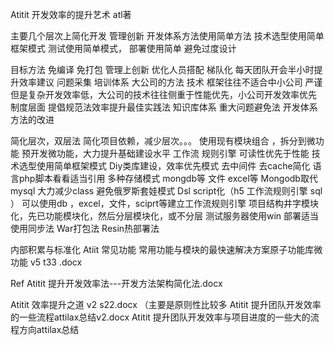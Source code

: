 Atitit 开发效率的提升艺术 atl著

主要几个层次上简化开发
管理创新
开发体系方法使用简单方法
技术选型使用简单框架模式
测试使用简单模式，
部署使用简单
避免过度设计


目标方法
免编译   免打包 
管理上创新
优化人员搭配 梯队化
每天团队开会半小时提升效率建议 问题采集
培训体系
大公司的方法 技术  框架往往不适合中小公司
严谨但是复杂开发效率低，大公司的技术往往侧重于性能优先，小公司开发效率优先
制度层面
提倡规范法效率提升最佳实践法
知识库体系
重大问题避免法
开发体系方法的改进

简化层次，双层法
简化项目依赖，减少层次。。。
使用现有模块组合 ，拆分到微功能
预开发微功能，大力提升基础建设水平  工作流 规则引擎
可读性优先于性能
技术选型使用简单框架模式
Diy类库建设，效率优先模式
去中间件 去cache简化
语言php脚本看看适当引用
多种存储模式 mongdb等 文件 excel等 Mongodb取代mysql
大力减少class
避免俄罗斯套娃模式
Dsl script化（h5 工作流规则引擎 sql ）
可以使用db ，excel，文件，sciprt等建立工作流规则引擎
项目结构井字模块化，先已功能模块化，然后分层模块化，或不分层
测试服务器使用win
部署适当使用同步法
War打包法
Resin热部署法


内部积累与标准化
Atiit 常见功能 常用功能与模块的最快速解决方案原子功能库微功能 v5 t33 .docx



Ref
Atitit 提升开发效率法---开发方法架构简化法.docx

Atitit 效率提升之道 v2 s22.docx （主要是原则性比较多
Atitit 提升团队开发效率的一些流程attilax总结v2.docx
Atitit 提升团队开发效率与项目进度的一些大的流程方向attilax总结

